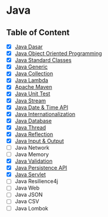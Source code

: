# Java

## Table of Content

- [x] [Java Dasar](Java%20Dasar.md)
- [x] [Java Object Oriented Programming](Java%20OOP.md)
- [x] [Java Standard Classes](Java%20Standard%20Classes.md)
- [x] [Java Generic](Java%20Generic.md)
- [x] [Java Collection](Java%20Collection.md)
- [x] [Java Lambda](Java%20Lambda.md)
- [x] [Apache Maven](Apache%20Maven.md)
- [x] [Java Unit Test](Java%20Unit%20Test.md)
- [x] [Java Stream](Java%20Stream.md)
- [x] [Java Date & Time API](Java%20Date%20%26%20Time%20API.md)
- [x] [Java Internationalization](Java%20Internationalization.md)
- [x] [Java Database](Java%20Database.md)
- [x] [Java Thread](Java%20Thread.md)
- [x] [Java Reflection](Java%20Reflection.md)
- [x] [Java Input & Output](Java%20Input%20%26%20Output.md)
- [ ] Java Network
- [ ] Java Memory
- [x] [Java Validation](Java%20Validation.md)
- [x] [Java Persistence API](Java%20Persistence%20API.md)
- [x] [Java Servlet](Java%20Servlet.md)
- [ ] Java Resilience4j
- [ ] Java Web
- [ ] Java JSON
- [ ] Java CSV
- [ ] Java Lombok
